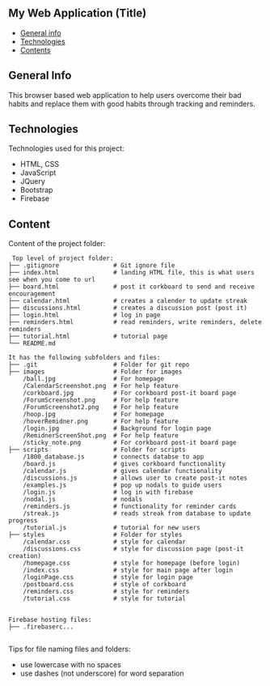 ## My Web Application (Title)

* [General info](#general-info)
* [Technologies](#technologies)
* [Contents](#content)

## General Info
This browser based web application to help users overcome their bad habits and replace them with good habits through tracking and reminders.
	
## Technologies
Technologies used for this project:
* HTML, CSS
* JavaScript
* JQuery
* Bootstrap 
* Firebase
	
## Content
Content of the project folder:

```
 Top level of project folder: 
├── .gitignore               # Git ignore file
├── index.html               # landing HTML file, this is what users see when you come to url
├── board.html               # post it corkboard to send and receive encouragement
├── calendar.html            # creates a calender to update streak
├── discussions.html         # creates a discussion post (post it)
├── login.html               # log in page
├── reminders.html           # read reminders, write reminders, delete reminders
├── tutorial.html            # tutorial page
└── README.md

It has the following subfolders and files:
├── .git                     # Folder for git repo
├── images                   # Folder for images
    /ball.jpg                # For homepage
    /CalendarScreenshot.png  # For help feature
    /corkboard.jpg           # For corkboard post-it board page
    /ForumScreenshot.png     # For help feature
    /ForumScreenshot2.png    # For help feature
    /hoop.jpg                # For homepage
    /hoverRemidner.png       # For help feature
    /login.jpg               # Background for login page
    /RemidnerScreenShot.png  # For help feature
    /sticky_note.png         # For corkboard post-it board page
├── scripts                  # Folder for scripts
    /1800_database.js        # connects databse to app
    /board.js                # gives corkboard functionality
    /calendar.js             # gives calendar functionality
    /discussions.js          # allows user to create post-it notes
    /examples.js             # pop up nodals to guide users
    /login.js                # log in with firebase
    /nodal.js                # nodals
    /reminders.js            # functionality for reminder cards
    /streak.js               # reads streak from database to update progress
    /tutorial.js             # tutorial for new users
├── styles                   # Folder for styles
    /calendar.css            # style for calendar
    /discussions.css         # style for discussion page (post-it creation)
    /homepage.css            # style for homepage (before login)
    /index.css               # style for main page after login
    /loginPage.css           # style for login page
    /postboard.css           # style of corkboard
    /reminders.css           # style for reminders
    /tutorial.css            # style for tutorial


Firebase hosting files: 
├── .firebaserc...


```

Tips for file naming files and folders:
* use lowercase with no spaces
* use dashes (not underscore) for word separation
